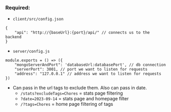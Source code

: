 ### Required:
* `client/src/config.json` 
```
{
    "api": "http://{baseUrl}:{port}/api/" // connects us to the backend
}
```
* `server/config.js`
```
module.exports = () => ({
    "mongoServerAndPort": 'databaseUrl:databasePort', // db connection
    "serverPort": 3001, // port we want to listen for requests
    "address": "127.0.0.1" // address we want to listen for requests
})
```
* Can pass in the url tags to exclude them. Also can pass in date.
    * `/stats?excludeTags=Chores` = stats page filtering
    * `?date=2023-09-14` = stats page and homepage filter 
    * `/?tags=Chores` = home page filtering of tags